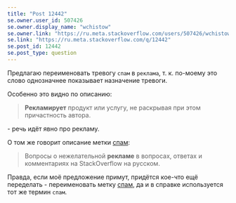 ```yaml
---
title: "Post 12442"
se.owner.user_id: 507426
se.owner.display_name: "wchistow"
se.owner.link: "https://ru.meta.stackoverflow.com/users/507426/wchistow"
se.link: "https://ru.meta.stackoverflow.com/q/12442"
se.post_id: 12442
se.post_type: question
---
```

<p>Предлагаю переименовать тревогу <code>спам</code> в <code>реклама</code>, т. к. по-моему это слово однозначнее показывает назначение тревоги.</p>
<p>Особенно это видно по описанию:</p>
<blockquote>
<p><strong>Рекламирует</strong> продукт или услугу, не раскрывая при этом причастность автора.</p>
</blockquote>
<p>- речь идёт явно про рекламу.</p>
<p>О том же говорит описание метки <a href="/questions/tagged/%d1%81%d0%bf%d0%b0%d0%bc" class="post-tag" title="показать вопросы с меткой [спам]" aria-label="показать вопросы с меткой [спам]" rel="tag" aria-labelledby="tag-спам-tooltip-container">спам</a>:</p>
<blockquote>
<p>Вопросы о нежелательной <strong>рекламе</strong> в вопросах, ответах и комментариях на StackOverflow на русском.</p>
</blockquote>
<p>Правда, если моё предложение примут, придётся кое-что ещё переделать - переименовать метку <a href="/questions/tagged/%d1%81%d0%bf%d0%b0%d0%bc" class="post-tag" title="показать вопросы с меткой [спам]" aria-label="показать вопросы с меткой [спам]" rel="tag" aria-labelledby="tag-спам-tooltip-container">спам</a>, да и в справке используется тот же термин <code>спам</code>.</p>
